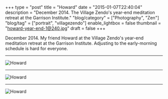+++
type = "post"
title = "Howard"
date = "2015-01-07T22:40:04"
description = "December 2014. The Village Zendo's year-end meditation retreat at the Garrison Institute."
"blog/category" = ["Photography", "Zen"]
"blog/tag" = ["portrait", "villagezendo"]
enable_lightbox = false
thumbnail = "howard-year-end-1@240.jpg"
draft = false
+++

<p>December 2014. My friend Howard at the Village Zendo's year-end meditation retreat at the Garrison Institute. Adjusting to the early-morning schedule is hard for everyone.</p>
<hr />
<p><img style="display:block; margin-left:auto; margin-right:auto;" src="howard-year-end-1.jpg" alt="Howard" title="Howard" /></p>
<hr />
<p><img style="display:block; margin-left:auto; margin-right:auto;" src="howard-year-end-2.jpg" alt="Howard" title="Howard" /></p>
<hr />
<p><img style="display:block; margin-left:auto; margin-right:auto;" src="howard-year-end-3.jpg" alt="Howard" title="Howard" /></p>
    